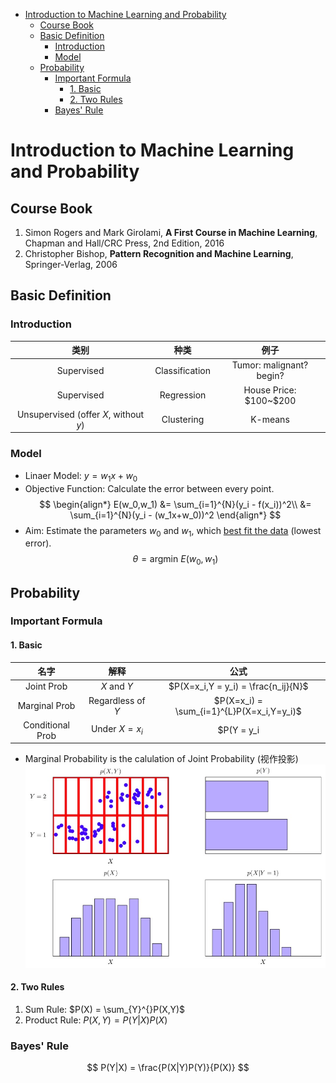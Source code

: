 <!-- TOC -->

- [Introduction to Machine Learning and Probability](#introduction-to-machine-learning-and-probability)
  - [Course Book](#course-book)
  - [Basic Definition](#basic-definition)
    - [Introduction](#introduction)
    - [Model](#model)
  - [Probability](#probability)
    - [Important Formula](#important-formula)
      - [1. Basic](#1-basic)
      - [2. Two Rules](#2-two-rules)
    - [Bayes' Rule](#bayes-rule)

<!-- /TOC -->
# Introduction to Machine Learning and Probability
## Course Book
1. Simon Rogers and Mark Girolami, **A First Course in Machine Learning**, Chapman and Hall/CRC Press, 2nd Edition, 2016
2. Christopher Bishop, **Pattern Recognition and Machine Learning**, Springer-Verlag, 2006

## Basic Definition
### Introduction
|                 类别                  |      种类      |           例子           |
| :-----------------------------------: | :------------: | :----------------------: |
|              Supervised               | Classification | Tumor: malignant? begin? |
|              Supervised               |   Regression   | House Price: \$100~\$200 |
| Unsupervised (offer $X$, without $y$) |   Clustering   |         K-means          |
### Model
* Linaer Model: $y = w_1x+w_0$
* Objective Function: Calculate the error between every point.
$$
\begin{align*}
E(w_0,w_1) &= \sum_{i=1}^{N}(y_i - f(x_i))^2\\
           &= \sum_{i=1}^{N}(y_i - (w_1x+w_0))^2
\end{align*}
$$
* Aim: Estimate the parameters $w_0$ and $w_1$, which <u>best fit the data</u> (lowest error).
$$
\theta = \text{argmin } E(w_0,w_1)
$$
## Probability
### Important Formula
#### 1. Basic
|       名字       |       解释        |                   公式                    |
| :--------------: | :---------------: | :---------------------------------------: |
|    Joint Prob    |    $X$ and $Y$    |    $P(X=x_i,Y = y_i) = \frac{n_ij}{N}$    |
|  Marginal Prob   | Regardless of $Y$ | $P(X=x_i) = \sum_{i=1}^{L}P(X=x_i,Y=y_i)$ |
| Conditional Prob |  Under $X = x_i$  |   $P(Y = y_i|X=x_i) = \frac{n_ij}{c_i}$   |

* Marginal Probability is the calulation of Joint Probability (视作投影)
![Important Formula](img/Jietu20200106-172942.jpg)

#### 2. Two Rules
1. Sum Rule: $P(X) = \sum_{Y}^{}P(X,Y)$
2. Product Rule: $P(X,Y)=P(Y|X)P(X)$
### Bayes' Rule
$$
P(Y|X) = \frac{P(X|Y)P(Y)}{P(X)}
$$
